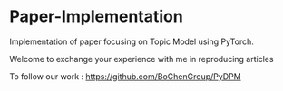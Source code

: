 # Paper-Implementation
Implementation of paper focusing on Topic Model using PyTorch.

Welcome to exchange your experience with me in reproducing articles

To follow our work : https://github.com/BoChenGroup/PyDPM
